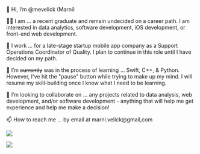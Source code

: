👋 Hi, I’m @mevelick (Marni)

👩‍💻 I am ... a recent graduate and remain undecided on a career path. I am interested in data analytics, software development, iOS development, or front-end web development.

💼 I work ... for a late-stage startup mobile app company as a Support Operations Coordinator of Quality. I plan to continue in this role until I have decided on my path.

🌱 I’m ~~currently~~ was in the process of learning ... Swift, C++, & Python. However, I've hit the "pause" button while trying to make up my mind. I will resume my skill-building once I know what I need to be learning.

💞️ I’m looking to collaborate on ... any projects related to data analysis, web development, and/or software development - anything that will help me get experience and help me make a decision!

📫 How to reach me ... by email at marni.velick@gmail,com

![](https://media.giphy.com/media/3oKIPnAiaMCws8nOsE/giphy.gif)


![](https://media.giphy.com/media/4GaHBQh3f4jBEpbQvP/giphy.gif)
